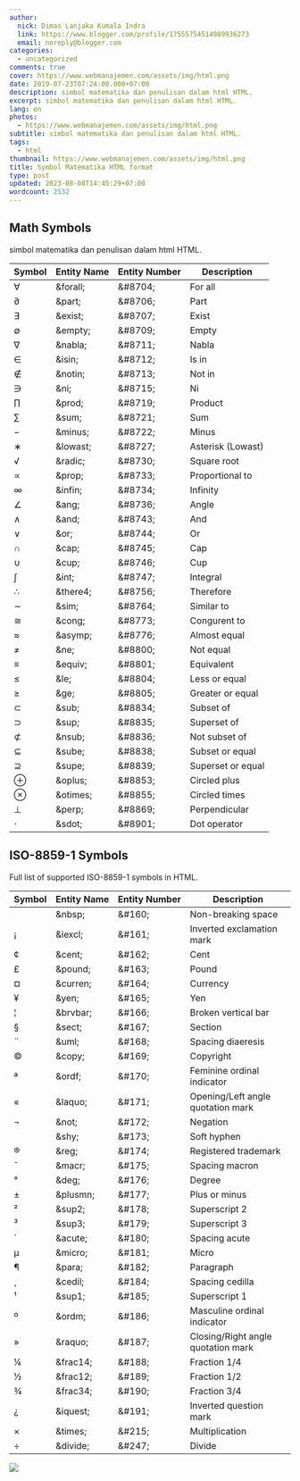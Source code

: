 ```yaml
---
author:
  nick: Dimas Lanjaka Kumala Indra
  link: https://www.blogger.com/profile/17555754514989936273
  email: noreply@blogger.com
categories:
  - uncategorized
comments: true
cover: https://www.webmanajemen.com/assets/img/html.png
date: 2019-07-23T07:24:00.000+07:00
description: simbol matematika dan penulisan dalam html HTML.
excerpt: simbol matematika dan penulisan dalam html HTML.
lang: en
photos:
  - https://www.webmanajemen.com/assets/img/html.png
subtitle: simbol matematika dan penulisan dalam html HTML.
tags:
  - html
thumbnail: https://www.webmanajemen.com/assets/img/html.png
title: Symbol Matematika HTML format
type: post
updated: 2023-08-08T14:45:29+07:00
wordcount: 2532
---
```


<h2>    Math Symbols </h2><p>    simbol matematika dan penulisan dalam html HTML. </p><table>    <thead>        <tr>            <th nowrap="nowrap">                Symbol             </th>            <th nowrap="nowrap">                Entity Name             </th>            <th nowrap="nowrap">                Entity Number             </th>            <th nowrap="nowrap">                Description             </th>        </tr>    </thead>    <tbody>        <tr>            <td>                ∀             </td>            <td>                &amp;forall;             </td>            <td>                &amp;#8704;             </td>            <td>                For all             </td>        </tr>        <tr>            <td>                ∂             </td>            <td>                &amp;part;             </td>            <td>                &amp;#8706;             </td>            <td>                Part             </td>        </tr>        <tr>            <td>                ∃             </td>            <td>                &amp;exist;             </td>            <td>                &amp;#8707;             </td>            <td>                Exist             </td>        </tr>        <tr>            <td>                ∅             </td>            <td>                &amp;empty;             </td>            <td>                &amp;#8709;             </td>            <td>                Empty             </td>        </tr>        <tr>            <td>                ∇             </td>            <td>                &amp;nabla;             </td>            <td>                &amp;#8711;             </td>            <td>                Nabla             </td>        </tr>        <tr>            <td>                ∈             </td>            <td>                &amp;isin;             </td>            <td>                &amp;#8712;             </td>            <td>                Is in             </td>        </tr>        <tr>            <td>                ∉             </td>            <td>                &amp;notin;             </td>            <td>                &amp;#8713;             </td>            <td>                Not in             </td>        </tr>        <tr>            <td>                ∋             </td>            <td>                &amp;ni;             </td>            <td>                &amp;#8715;             </td>            <td>                Ni             </td>        </tr>        <tr>            <td>                ∏             </td>            <td>                &amp;prod;             </td>            <td>                &amp;#8719;             </td>            <td>                Product             </td>        </tr>        <tr>            <td>                ∑             </td>            <td>                &amp;sum;             </td>            <td>                &amp;#8721;             </td>            <td>                Sum             </td>        </tr>        <tr>            <td>                −             </td>            <td>                &amp;minus;             </td>            <td>                &amp;#8722;             </td>            <td>                Minus             </td>        </tr>        <tr>            <td>                ∗             </td>            <td>                &amp;lowast;             </td>            <td>                &amp;#8727;             </td>            <td>                Asterisk (Lowast)             </td>        </tr>        <tr>            <td>                √             </td>            <td>                &amp;radic;             </td>            <td>                &amp;#8730;             </td>            <td>                Square root             </td>        </tr>        <tr>            <td>                ∝             </td>            <td>                &amp;prop;             </td>            <td>                &amp;#8733;             </td>            <td>                Proportional to             </td>        </tr>        <tr>            <td>                ∞             </td>            <td>                &amp;infin;             </td>            <td>                &amp;#8734;             </td>            <td>                Infinity             </td>        </tr>        <tr>            <td>                ∠             </td>            <td>                &amp;ang;             </td>            <td>                &amp;#8736;             </td>            <td>                Angle             </td>        </tr>        <tr>            <td>                ∧             </td>            <td>                &amp;and;             </td>            <td>                &amp;#8743;             </td>            <td>                And             </td>        </tr>        <tr>            <td>                ∨             </td>            <td>                &amp;or;             </td>            <td>                &amp;#8744;             </td>            <td>                Or             </td>        </tr>        <tr>            <td>                ∩             </td>            <td>                &amp;cap;             </td>            <td>                &amp;#8745;             </td>            <td>                Cap             </td>        </tr>        <tr>            <td>                ∪             </td>            <td>                &amp;cup;             </td>            <td>                &amp;#8746;             </td>            <td>                Cup             </td>        </tr>        <tr>            <td>                ∫             </td>            <td>                &amp;int;             </td>            <td>                &amp;#8747;             </td>            <td>                Integral             </td>        </tr>        <tr>            <td>                ∴             </td>            <td>                &amp;there4;             </td>            <td>                &amp;#8756;             </td>            <td>                Therefore             </td>        </tr>        <tr>            <td>                ∼             </td>            <td>                &amp;sim;             </td>            <td>                &amp;#8764;             </td>            <td>                Similar to             </td>        </tr>        <tr>            <td>                ≅             </td>            <td>                &amp;cong;             </td>            <td>                &amp;#8773;             </td>            <td>                Congurent to             </td>        </tr>        <tr>            <td>                ≈             </td>            <td>                &amp;asymp;             </td>            <td>                &amp;#8776;             </td>            <td>                Almost equal             </td>        </tr>        <tr>            <td>                ≠             </td>            <td>                &amp;ne;             </td>            <td>                &amp;#8800;             </td>            <td>                Not equal             </td>        </tr>        <tr>            <td>                ≡             </td>            <td>                &amp;equiv;             </td>            <td>                &amp;#8801;             </td>            <td>                Equivalent             </td>        </tr>        <tr>            <td>                ≤             </td>            <td>                &amp;le;             </td>            <td>                &amp;#8804;             </td>            <td>                Less or equal             </td>        </tr>        <tr>            <td>                ≥             </td>            <td>                &amp;ge;             </td>            <td>                &amp;#8805;             </td>            <td>                Greater or equal             </td>        </tr>        <tr>            <td>                ⊂             </td>            <td>                &amp;sub;             </td>            <td>                &amp;#8834;             </td>            <td>                Subset of             </td>        </tr>        <tr>            <td>                ⊃             </td>            <td>                &amp;sup;             </td>            <td>                &amp;#8835;             </td>            <td>                Superset of             </td>        </tr>        <tr>            <td>                ⊄             </td>            <td>                &amp;nsub;             </td>            <td>                &amp;#8836;             </td>            <td>                Not subset of             </td>        </tr>        <tr>            <td>                ⊆             </td>            <td>                &amp;sube;             </td>            <td>                &amp;#8838;             </td>            <td>                Subset or equal             </td>        </tr>        <tr>            <td>                ⊇             </td>            <td>                &amp;supe;             </td>            <td>                &amp;#8839;             </td>            <td>                Superset or equal             </td>        </tr>        <tr>            <td>                ⊕             </td>            <td>                &amp;oplus;             </td>            <td>                &amp;#8853;             </td>            <td>                Circled plus             </td>        </tr>        <tr>            <td>                ⊗             </td>            <td>                &amp;otimes;             </td>            <td>                &amp;#8855;             </td>            <td>                Circled times             </td>        </tr>        <tr>            <td>                ⊥             </td>            <td>                &amp;perp;             </td>            <td>                &amp;#8869;             </td>            <td>                Perpendicular             </td>        </tr>        <tr>            <td>                ⋅             </td>            <td>                &amp;sdot;             </td>            <td>                &amp;#8901;             </td>            <td>                Dot operator             </td>        </tr>    </tbody></table> <h2>    ISO-8859-1 Symbols </h2><p>    Full list of supported ISO-8859-1 symbols in HTML. </p><table>    <thead>        <tr>            <th nowrap="nowrap">                Symbol             </th>            <th nowrap="nowrap">                Entity Name             </th>            <th nowrap="nowrap">                Entity Number             </th>            <th nowrap="nowrap">                Description             </th>        </tr>    </thead>    <tbody>        <tr>            <td>            </td>            <td>                &amp;nbsp;             </td>            <td>                &amp;#160;             </td>            <td>                Non-breaking space             </td>        </tr>        <tr>            <td>                ¡             </td>            <td>                &amp;iexcl;             </td>            <td>                &amp;#161;             </td>            <td>                Inverted exclamation mark             </td>        </tr>        <tr>            <td>                ¢             </td>            <td>                &amp;cent;             </td>            <td>                &amp;#162;             </td>            <td>                Cent             </td>        </tr>        <tr>            <td>                £             </td>            <td>                &amp;pound;             </td>            <td>                &amp;#163;             </td>            <td>                Pound             </td>        </tr>        <tr>            <td>                ¤             </td>            <td>                &amp;curren;             </td>            <td>                &amp;#164;             </td>            <td>                Currency             </td>        </tr>        <tr>            <td>                ¥             </td>            <td>                &amp;yen;             </td>            <td>                &amp;#165;             </td>            <td>                Yen             </td>        </tr>        <tr>            <td>                ¦             </td>            <td>                &amp;brvbar;             </td>            <td>                &amp;#166;             </td>            <td>                Broken vertical bar             </td>        </tr>        <tr>            <td>                §             </td>            <td>                &amp;sect;             </td>            <td>                &amp;#167;             </td>            <td>                Section             </td>        </tr>        <tr>            <td>                ¨             </td>            <td>                &amp;uml;             </td>            <td>                &amp;#168;             </td>            <td>                Spacing diaeresis             </td>        </tr>        <tr>            <td>                ©             </td>            <td>                &amp;copy;             </td>            <td>                &amp;#169;             </td>            <td>                Copyright             </td>        </tr>        <tr>            <td>                ª             </td>            <td>                &amp;ordf;             </td>            <td>                &amp;#170;             </td>            <td>                Feminine ordinal indicator             </td>        </tr>        <tr>            <td>                «             </td>            <td>                &amp;laquo;             </td>            <td>                &amp;#171;             </td>            <td>                Opening/Left angle quotation mark             </td>        </tr>        <tr>            <td>                ¬             </td>            <td>                &amp;not;             </td>            <td>                &amp;#172;             </td>            <td>                Negation             </td>        </tr>        <tr>            <td>            </td>            <td>                &amp;shy;             </td>            <td>                &amp;#173;             </td>            <td>                Soft hyphen             </td>        </tr>        <tr>            <td>                ®             </td>            <td>                &amp;reg;             </td>            <td>                &amp;#174;             </td>            <td>                Registered trademark             </td>        </tr>        <tr>            <td>                ¯             </td>            <td>                &amp;macr;             </td>            <td>                &amp;#175;             </td>            <td>                Spacing macron             </td>        </tr>        <tr>            <td>                °             </td>            <td>                &amp;deg;             </td>            <td>                &amp;#176;             </td>            <td>                Degree             </td>        </tr>        <tr>            <td>                ±             </td>            <td>                &amp;plusmn;             </td>            <td>                &amp;#177;             </td>            <td>                Plus or minus             </td>        </tr>        <tr>            <td>                ²             </td>            <td>                &amp;sup2;             </td>            <td>                &amp;#178;             </td>            <td>                Superscript 2             </td>        </tr>        <tr>            <td>                ³             </td>            <td>                &amp;sup3;             </td>            <td>                &amp;#179;             </td>            <td>                Superscript 3             </td>        </tr>        <tr>            <td>                ´             </td>            <td>                &amp;acute;             </td>            <td>                &amp;#180;             </td>            <td>                Spacing acute             </td>        </tr>        <tr>            <td>                µ             </td>            <td>                &amp;micro;             </td>            <td>                &amp;#181;             </td>            <td>                Micro             </td>        </tr>        <tr>            <td>                ¶             </td>            <td>                &amp;para;             </td>            <td>                &amp;#182;             </td>            <td>                Paragraph             </td>        </tr>        <tr>            <td>                ¸             </td>            <td>                &amp;cedil;             </td>            <td>                &amp;#184;             </td>            <td>                Spacing cedilla             </td>        </tr>        <tr>            <td>                ¹             </td>            <td>                &amp;sup1;             </td>            <td>                &amp;#185;             </td>            <td>                Superscript 1             </td>        </tr>        <tr>            <td>                º             </td>            <td>                &amp;ordm;             </td>            <td>                &amp;#186;             </td>            <td>                Masculine ordinal indicator             </td>        </tr>        <tr>            <td>                »             </td>            <td>                &amp;raquo;             </td>            <td>                &amp;#187;             </td>            <td>                Closing/Right angle quotation mark             </td>        </tr>        <tr>            <td>                ¼             </td>            <td>                &amp;frac14;             </td>            <td>                &amp;#188;             </td>            <td>                Fraction 1/4             </td>        </tr>        <tr>            <td>                ½             </td>            <td>                &amp;frac12;             </td>            <td>                &amp;#189;             </td>            <td>                Fraction 1/2             </td>        </tr>        <tr>            <td>                ¾             </td>            <td>                &amp;frac34;             </td>            <td>                &amp;#190;             </td>            <td>                Fraction 3/4             </td>        </tr>        <tr>            <td>                ¿             </td>            <td>                &amp;iquest;             </td>            <td>                &amp;#191;             </td>            <td>                Inverted question mark             </td>        </tr>        <tr>            <td>                ×             </td>            <td>                &amp;times;             </td>            <td>                &amp;#215;             </td>            <td>                Multiplication             </td>        </tr>        <tr>            <td>                ÷             </td>            <td>                &amp;divide;             </td>            <td>                &amp;#247;             </td>            <td>                Divide             </td>        </tr>    </tbody></table><img src="https://www.webmanajemen.com/assets/img/html.png">